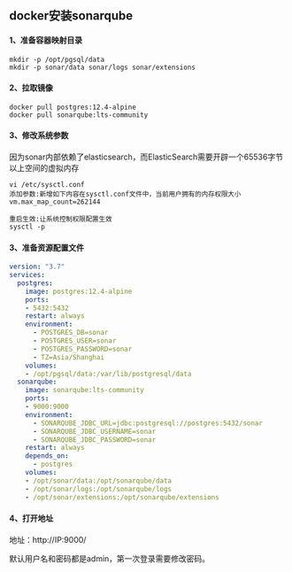 ## docker安装sonarqube



#### 1、准备容器映射目录

```shell
mkdir -p /opt/pgsql/data
mkdir -p sonar/data sonar/logs sonar/extensions
```



#### 2、拉取镜像

```shell
docker pull postgres:12.4-alpine 
docker pull sonarqube:lts-community
```



#### 3、修改系统参数

因为sonar内部依赖了elasticsearch，而ElasticSearch需要开辟一个65536字节以上空间的虚拟内存

```shell
vi /etc/sysctl.conf 
添加参数:新增如下内容在sysctl.conf文件中，当前用户拥有的内存权限大小 
vm.max_map_count=262144 

重启生效:让系统控制权限配置生效 
sysctl -p
```



#### 3、准备资源配置文件

```yaml
version: "3.7" 
services: 
  postgres:
    image: postgres:12.4-alpine 
    ports: 
    - 5432:5432 
    restart: always 
    environment: 
      - POSTGRES_DB=sonar 
      - POSTGRES_USER=sonar 
      - POSTGRES_PASSWORD=sonar 
      - TZ=Asia/Shanghai 
    volumes: 
    - /opt/pgsql/data:/var/lib/postgresql/data 
  sonarqube: 
    image: sonarqube:lts-community
    ports: 
    - 9000:9000 
    environment: 
      - SONARQUBE_JDBC_URL=jdbc:postgresql://postgres:5432/sonar
      - SONARQUBE_JDBC_USERNAME=sonar
      - SONARQUBE_JDBC_PASSWORD=sonar 
    restart: always 
    depends_on: 
      - postgres 
    volumes: 
    - /opt/sonar/data:/opt/sonarqube/data 
    - /opt/sonar/logs:/opt/sonarqube/logs 
    - /opt/sonar/extensions:/opt/sonarqube/extensions
```



#### 4、打开地址

地址：http://IP:9000/

默认用户名和密码都是admin，第一次登录需要修改密码。